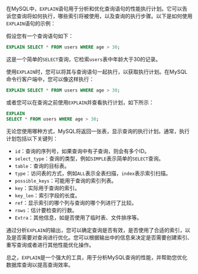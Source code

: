 

在MySQL中，`EXPLAIN`语句用于分析和优化查询语句的性能执行计划。它可以告诉您查询将如何执行，哪些索引将被使用，以及查询的执行步骤。以下是如何使用`EXPLAIN`语句的示例：

假设您有一个查询语句如下：

```sql
EXPLAIN SELECT * FROM users WHERE age > 30;

```

这是一个简单的`SELECT`查询，它检索`users`表中年龄大于30的记录。

使用`EXPLAIN`时，您可以将其与查询语句一起执行，以获取执行计划。在MySQL命令行客户端中，您可以像这样执行：

```sql
EXPLAIN SELECT * FROM users WHERE age > 30;

```

或者您可以在查询之前使用`EXPLAIN`并查看执行计划，如下所示：

```sql
EXPLAIN
SELECT * FROM users WHERE age > 30;

```

无论您使用哪种方式，MySQL将返回一张表，显示查询的执行计划。通常，执行计划包括以下关键列：

- `id`：查询的序列号，如果查询中有子查询，则会有多个ID。
- `select_type`：查询的类型，例如`SIMPLE`表示简单的`SELECT`查询。
- `table`：查询的目标表。
- `type`：访问表的方式，例如`ALL`表示全表扫描，`index`表示索引扫描。
- `possible_keys`：可能用于查询的索引列表。
- `key`：实际用于查询的索引。
- `key_len`：索引字段的长度。
- `ref`：显示索引的哪个列与查询的哪个列进行了比较。
- `rows`：估计要检查的行数。
- `Extra`：其他信息，如是否使用了临时表、文件排序等。

通过分析`EXPLAIN`的输出，您可以确定查询是否有效，是否使用了合适的索引，以及是否需要对查询进行优化。您可以根据输出中的信息来决定是否需要创建索引、重写查询或者进行其他性能优化操作。

总之，`EXPLAIN`是一个强大的工具，用于分析MySQL查询的性能，并帮助您优化数据库查询以提高查询效率。